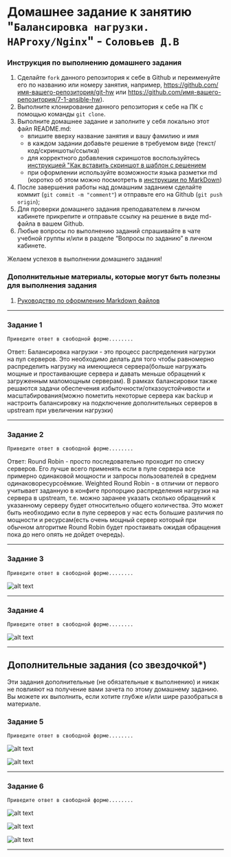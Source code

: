 # Домашнее задание к занятию "`Балансировка нагрузки. HAProxy/Nginx`" - `Соловьев Д.В`


### Инструкция по выполнению домашнего задания

   1. Сделайте `fork` данного репозитория к себе в Github и переименуйте его по названию или номеру занятия, например, https://github.com/имя-вашего-репозитория/git-hw или  https://github.com/имя-вашего-репозитория/7-1-ansible-hw).
   2. Выполните клонирование данного репозитория к себе на ПК с помощью команды `git clone`.
   3. Выполните домашнее задание и заполните у себя локально этот файл README.md:
      - впишите вверху название занятия и вашу фамилию и имя
      - в каждом задании добавьте решение в требуемом виде (текст/код/скриншоты/ссылка)
      - для корректного добавления скриншотов воспользуйтесь [инструкцией "Как вставить скриншот в шаблон с решением](https://github.com/netology-code/sys-pattern-homework/blob/main/screen-instruction.md)
      - при оформлении используйте возможности языка разметки md (коротко об этом можно посмотреть в [инструкции  по MarkDown](https://github.com/netology-code/sys-pattern-homework/blob/main/md-instruction.md))
   4. После завершения работы над домашним заданием сделайте коммит (`git commit -m "comment"`) и отправьте его на Github (`git push origin`);
   5. Для проверки домашнего задания преподавателем в личном кабинете прикрепите и отправьте ссылку на решение в виде md-файла в вашем Github.
   6. Любые вопросы по выполнению заданий спрашивайте в чате учебной группы и/или в разделе “Вопросы по заданию” в личном кабинете.
   
Желаем успехов в выполнении домашнего задания!
   
### Дополнительные материалы, которые могут быть полезны для выполнения задания

1. [Руководство по оформлению Markdown файлов](https://gist.github.com/Jekins/2bf2d0638163f1294637#Code)

---

### Задание 1

`Приведите ответ в свободной форме........`

Ответ: Балансировка нагрузки - это процесс
распределения нагрузки на пул серверов. Это необходимо делать для того чтобы равномерно распределить нагрузку на имеющиеся сервера(больше нагружать мощные и простаивающие сервера и давать меньше обращений к загруженным маломощным серверам). В рамках балансировки также решаются задачи обеспечения избыточности/отказоустойчивости и масштабирования(можно пометить некоторые сервера как backup и настроить балансировку на подключение дополнительных серверов в upstream при увеличении нагрузки)

---

### Задание 2

`Приведите ответ в свободной форме........`

Ответ:
Round Robin - просто последовательно проходит по списку серверов. Его лучше всего применять если в пуле сервера все примерно одинаковой мощности и запросы пользователей в среднем одинаковоресурсоёмкие. Weighted Round Robin - в отличии от первого учитывает заданную в конфиге пропорцию распределения нагрузки на сервера в upstream, т.е.  можно заранее указать сколько обращений к указанному серверу будет относительно общего количества. Это может быть необходимо если в пуле серверов у нас есть большие различия по мощности и ресурсам(есть очень мощный сервер который при обычном алгоритме Round Robin будет простаивать ожидая обращения пока до него опять не дойдет очередь).

---

### Задание 3

`Приведите ответ в свободной форме........`

![alt text](https://github.com/dsolovev455/10-05/blob/main/img/2.png)

---

### Задание 4

`Приведите ответ в свободной форме........`

![alt text](https://github.com/dsolovev455/10-05/blob/main/img/1.png)

---

## Дополнительные задания (со звездочкой*)

Эти задания дополнительные (не обязательные к выполнению) и никак не повлияют на получение вами зачета по этому домашнему заданию. Вы можете их выполнить, если хотите глубже и/или шире разобраться в материале.

### Задание 5

`Приведите ответ в свободной форме........`

![alt text](https://github.com/dsolovev455/10-05/blob/main/img/3.png)

![alt text](https://github.com/dsolovev455/10-05/blob/main/img/4.png)

---

### Задание 6

`Приведите ответ в свободной форме........`

![alt text](https://github.com/dsolovev455/10-05/blob/main/img/5.png)

![alt text](https://github.com/dsolovev455/10-05/blob/main/img/6.png)

![alt text](https://github.com/dsolovev455/10-05/blob/main/img/7.png)

---

